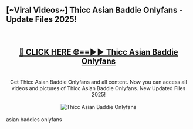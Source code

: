 <h2>[~Viral Videos~] Thicc Asian Baddie Onlyfans - Update Files 2025!</h2>
<br>
<div align="center">
<h2><a href="https://betterlinks.top/A2PfLJ" rel="nofollow">🔴 CLICK HERE 🌐==►► Thicc Asian Baddie Onlyfans</a></h2>
<br>
Get Thicc Asian Baddie Onlyfans and all content. Now you can access all videos and pictures of Thicc Asian Baddie Onlyfans. New Updated Files 2025!
<br>
<br>
<a href="https://betterlinks.top/A2PfLJ" rel="nofollow" data-target="animated-image.originalLink"><img src="https://i.ibb.co.com/WyWwxjT/player-gif2.gif" alt="Thicc Asian Baddie Onlyfans" style="max-width: 100%; display: inline-block;" data-target="animated-image.originalImage"></a>
</div>
<br>
asian baddies onlyfans